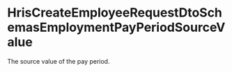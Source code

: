 # HrisCreateEmployeeRequestDtoSchemasEmploymentPayPeriodSourceValue

The source value of the pay period.

